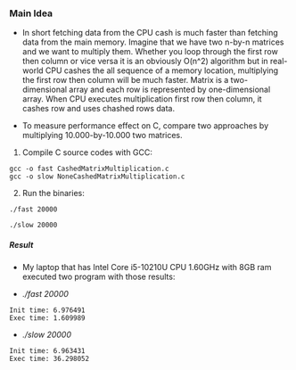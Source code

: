 ### Main Idea

-   In short fetching data from the CPU cash is much faster than fetching data from the main memory. Imagine that we have two n-by-n matrices and we want to multiply them. Whether you loop through the first row then column or vice versa it is an obviously O(n^2) algorithm but in real-world CPU cashes the all sequence of a memory location, multiplying the first row then column will be much faster. Matrix is a two-dimensional array and each row is represented by one-dimensional array. When CPU executes multiplication first row then column, it cashes row and uses chashed rows data.

-   To measure performance effect on C, compare two approaches by multiplying 10.000-by-10.000 two matrices.

1. Compile C source codes with GCC:

```
gcc -o fast CashedMatrixMultiplication.c
gcc -o slow NoneCashedMatrixMultiplication.c
```

2. Run the binaries:

```
./fast 20000
```

```
./slow 20000
```

##### Result

-   My laptop that has Intel Core i5-10210U CPU 1.60GHz with 8GB ram executed two program with those results:

*   _./fast 20000_

```
Init time: 6.976491
Exec time: 1.609989
```

-   _./slow 20000_

```
Init time: 6.963431
Exec time: 36.298052
```
